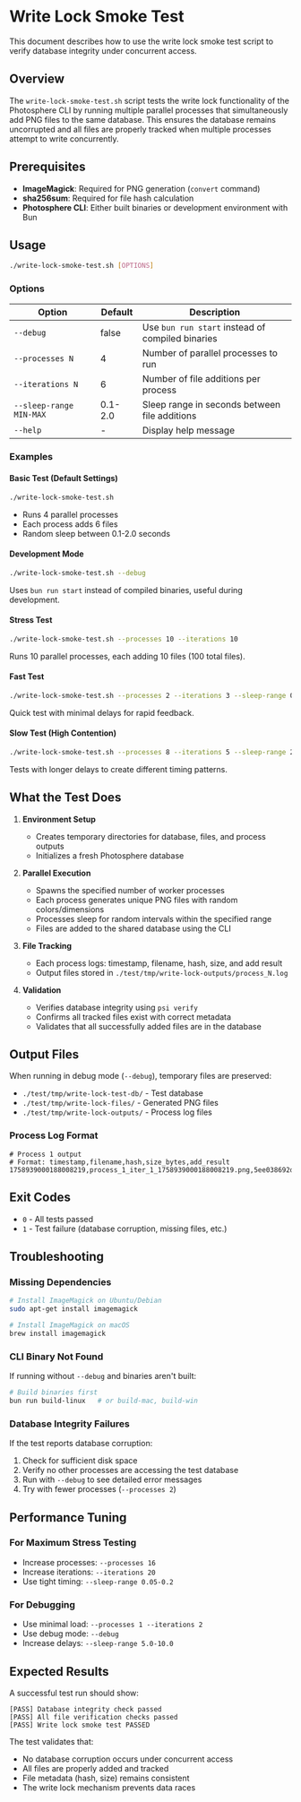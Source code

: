 # Write Lock Smoke Test

This document describes how to use the write lock smoke test script to verify database integrity under concurrent access.

## Overview

The `write-lock-smoke-test.sh` script tests the write lock functionality of the Photosphere CLI by running multiple parallel processes that simultaneously add PNG files to the same database. This ensures the database remains uncorrupted and all files are properly tracked when multiple processes attempt to write concurrently.

## Prerequisites

- **ImageMagick**: Required for PNG generation (`convert` command)
- **sha256sum**: Required for file hash calculation
- **Photosphere CLI**: Either built binaries or development environment with Bun

## Usage

```bash
./write-lock-smoke-test.sh [OPTIONS]
```

### Options

| Option | Default | Description |
|--------|---------|-------------|
| `--debug` | false | Use `bun run start` instead of compiled binaries |
| `--processes N` | 4 | Number of parallel processes to run |
| `--iterations N` | 6 | Number of file additions per process |
| `--sleep-range MIN-MAX` | 0.1-2.0 | Sleep range in seconds between file additions |
| `--help` | - | Display help message |

### Examples

#### Basic Test (Default Settings)
```bash
./write-lock-smoke-test.sh
```
- Runs 4 parallel processes
- Each process adds 6 files
- Random sleep between 0.1-2.0 seconds

#### Development Mode
```bash
./write-lock-smoke-test.sh --debug
```
Uses `bun run start` instead of compiled binaries, useful during development.

#### Stress Test
```bash
./write-lock-smoke-test.sh --processes 10 --iterations 10
```
Runs 10 parallel processes, each adding 10 files (100 total files).

#### Fast Test
```bash
./write-lock-smoke-test.sh --processes 2 --iterations 3 --sleep-range 0.1-0.5
```
Quick test with minimal delays for rapid feedback.

#### Slow Test (High Contention)
```bash
./write-lock-smoke-test.sh --processes 8 --iterations 5 --sleep-range 2.0-5.0
```
Tests with longer delays to create different timing patterns.

## What the Test Does

1. **Environment Setup**
   - Creates temporary directories for database, files, and process outputs
   - Initializes a fresh Photosphere database

2. **Parallel Execution**
   - Spawns the specified number of worker processes
   - Each process generates unique PNG files with random colors/dimensions
   - Processes sleep for random intervals within the specified range
   - Files are added to the shared database using the CLI

3. **File Tracking**
   - Each process logs: timestamp, filename, hash, size, and add result
   - Output files stored in `./test/tmp/write-lock-outputs/process_N.log`

4. **Validation**
   - Verifies database integrity using `psi verify`
   - Confirms all tracked files exist with correct metadata
   - Validates that all successfully added files are in the database

## Output Files

When running in debug mode (`--debug`), temporary files are preserved:

- `./test/tmp/write-lock-test-db/` - Test database
- `./test/tmp/write-lock-files/` - Generated PNG files
- `./test/tmp/write-lock-outputs/` - Process log files

### Process Log Format
```
# Process 1 output
# Format: timestamp,filename,hash,size_bytes,add_result
1758939000188008219,process_1_iter_1_1758939000188008219.png,5ee038692d0455ea349cea8ed68db4754337b5775b83d56e696e48e87a6a8aa0,180,SUCCESS
```

## Exit Codes

- `0` - All tests passed
- `1` - Test failure (database corruption, missing files, etc.)

## Troubleshooting

### Missing Dependencies
```bash
# Install ImageMagick on Ubuntu/Debian
sudo apt-get install imagemagick

# Install ImageMagick on macOS
brew install imagemagick
```

### CLI Binary Not Found
If running without `--debug` and binaries aren't built:
```bash
# Build binaries first
bun run build-linux   # or build-mac, build-win
```

### Database Integrity Failures
If the test reports database corruption:
1. Check for sufficient disk space
2. Verify no other processes are accessing the test database
3. Run with `--debug` to see detailed error messages
4. Try with fewer processes (`--processes 2`)

## Performance Tuning

### For Maximum Stress Testing
- Increase processes: `--processes 16`
- Increase iterations: `--iterations 20`
- Use tight timing: `--sleep-range 0.05-0.2`

### For Debugging
- Use minimal load: `--processes 1 --iterations 2`
- Use debug mode: `--debug`
- Increase delays: `--sleep-range 5.0-10.0`

## Expected Results

A successful test run should show:
```
[PASS] Database integrity check passed
[PASS] All file verification checks passed
[PASS] Write lock smoke test PASSED
```

The test validates that:
- No database corruption occurs under concurrent access
- All files are properly added and tracked
- File metadata (hash, size) remains consistent
- The write lock mechanism prevents data races
